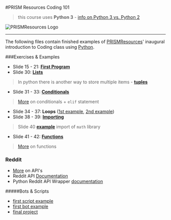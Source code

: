 #PRISM Resources Coding 101

> this course uses **Python 3** - [info on Python 3 vs. Python 2](https://wiki.python.org/moin/Python2orPython3)

![PRISMResources Logo](http://prismresources.ca/wp-content/themes/prism/images/layout/ttl-prism-resources.png)

- - - -

The following files contain finished examples of [PRISMResources](prismresources.ca)' inaugural introduction to Coding class using [Python](python.org).

###Exercises & Examples
* Slide 15 - 21: **[First Program](PythonModule/first.py)**
* Slide 30: **[Lists](PythonModule/names.py)**

> In python there is another way to store multiple items - **[tuples](http://www.hacksparrow.com/python-difference-between-list-and-tuple.html)**
* Slide 31 - 33: **[Conditionals](PythonModule/conditional.py)**

> [More](http://www.tutorialspoint.com/python/python_if_else.htm) on conditionals + `elif` statement
* Slide 34 - 37: **Loops** ([1st example](PythonModule/loops.py), [2nd example](PythonModule/whileLoop.py))
* Slide 38 - 39: **[Importing](PythonModule/importing.py)** 

> Slide 40 **[example](PythonModule/sphereVol.py)** import of `math` library
* Slide 41 - 42: **[Functions](PythonModule/funcitons.py)**

> [More](http://www.tutorialspoint.com/python/python_functions.htm) on functions

### Reddit

* [More](http://www.quora.com/What-is-an-API) on API's
* Reddit API [Documentation](https://github.com/reddit/reddit/wiki/API)
* Python Reddit API Wrapper [documentation](https://praw.readthedocs.org/en/stable/)

#####Bots & Scripts
* [first script example](PythonModule/redditFirst.py)
* [first bot example](PythonModule/notificationBot.py)
* [final project](PythonModule/soccerBot.py)
